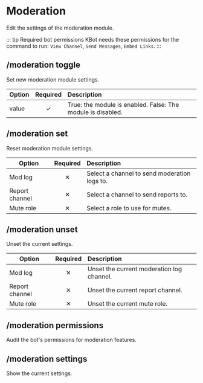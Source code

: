 # Moderation <Badge type='tip' text='Slash' />

Edit the settings of the moderation module.

::: tip Required bot permissions
KBot needs these permissions for the command to run: `View Channel`, `Send Messages`, `Embed Links`.
:::

## /moderation toggle

Set new moderation module settings.

| Option | Required | Description                                                 |
|--------|:--------:|:------------------------------------------------------------|
| value  |    ✓     | True: the module is enabled. False: The module is disabled. |

## /moderation set

Reset moderation module settings.

| Option         | Required | Description                                  |
|----------------|:--------:|:---------------------------------------------|
| Mod log        |    ✕     | Select a channel to send moderation logs to. |
| Report channel |    ✕     | Select a channel to send reports to.         |
| Mute role      |    ✕     | Select a role to use for mutes.              |

## /moderation unset

Unset the current settings.

| Option         | Required | Description                               |
|----------------|:--------:|:------------------------------------------|
| Mod log        |    ✕     | Unset the current moderation log channel. |
| Report channel |    ✕     | Unset the current report channel.         |
| Mute role      |    ✕     | Unset the current mute role.              |

## /moderation permissions

Audit the bot's permissions for moderation features.

## /moderation settings

Show the current settings.
